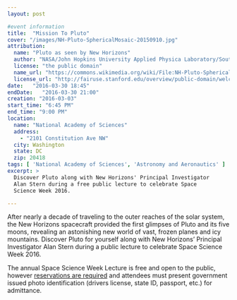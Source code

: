 ```yaml
---
layout: post

#event information
title:  "Mission To Pluto"
cover: "/images/NH-Pluto-SphericalMosaic-20150910.jpg"
attribution:
  name: "Pluto as seen by New Horizons"
  author: "NASA/John Hopkins University Applied Physica Laboratory/Southwest Research Institute"
  license: "the public domain"
  name_url: "https://commons.wikimedia.org/wiki/File:NH-Pluto-SphericalMosaic-20150910.jpg"
  license_url: "http://fairuse.stanford.edu/overview/public-domain/welcome"
date:   "2016-03-30 18:45"
endDate:   "2016-03-30 21:00"
creation: "2016-03-03"
start_time: "6:45 PM"
end_time: "9:00 PM"
location:
  name: "National Academy of Sciences"
  address:
    - "2101 Constitution Ave NW"
  city: Washington
  state: DC
  zip: 20418
tags: [ 'National Academy of Sciences', 'Astronomy and Aeronautics' ]
excerpt: >
  Discover Pluto along with New Horizons' Principal Investigator
  Alan Stern during a free public lecture to celebrate Space
  Science Week 2016.

---
```


After nearly a decade of traveling to the outer reaches of the solar
system, the New Horizons spacecraft provided the first glimpses of
Pluto and its five moons, revealing an astonishing new world of vast,
frozen planes and icy mountains.  Discover Pluto for yourself along
with New Horizons’ Principal Investigator Alan Stern during a
public lecture to celebrate Space Science Week 2016.

The annual Space Science Week Lecture is free and open to the public,
however [reservations are required](http://sites.nationalacademies.org/ssb/ssb_170496) and attendees must present government
issued photo identification (drivers license, state ID, passport, etc.)
for admittance.

